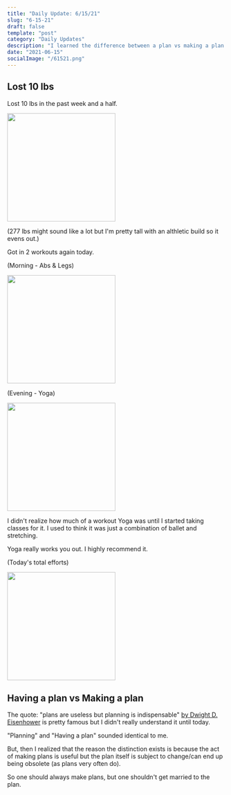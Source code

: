 ```yaml
---
title: "Daily Update: 6/15/21"
slug: "6-15-21"
draft: false
template: "post"
category: "Daily Updates"
description: "I learned the difference between a plan vs making a plan. Also, lost 10 lbs in the past week-ish"
date: "2021-06-15"
socialImage: "/61521.png"
---
```


## Lost 10 lbs

Lost 10 lbs in the past week and a half.

<img src="https://res.cloudinary.com/antdke/image/upload/v1623807485/61521_vwnkz4.png" alt="" border="0" width="250">

(277 lbs might sound like a lot but I'm pretty tall with an althletic build so it evens out.)

Got in 2 workouts again today.

(Morning - Abs & Legs)

<img src="https://res.cloudinary.com/antdke/image/upload/v1623807760/61521-2_vwiq32.png" alt="" border="0" width="250">

(Evening - Yoga)

<img src="https://res.cloudinary.com/antdke/image/upload/v1623807909/61521-3_znscn9.png" alt="" border="0" width="250">

I didn't realize how much of a workout Yoga was until I started taking classes for it. I used to think it was just a combination of ballet and stretching.

Yoga really works you out. I highly recommend it.

(Today's total efforts)

<img src="https://res.cloudinary.com/antdke/image/upload/v1623809785/61521-4_vddjxl.png" alt="" border="0" width="250">

## Having a plan vs Making a plan

The quote: "plans are useless but planning is indispensable" [by Dwight D. Eisenhower](http://go.rainmakervt.com/resultsmailvt/2019/1/15/plans-are-useless-but-planning-is-indispensable) is pretty famous but I didn't really understand it until today.

"Planning" and "Having a plan" sounded identical to me.

But, then I realized that the reason the distinction exists is because the act of making plans is useful but the plan itself is subject to change/can end up being obsolete (as plans very often do).

So one should always make plans, but one shouldn't get married to the plan.

<br />
